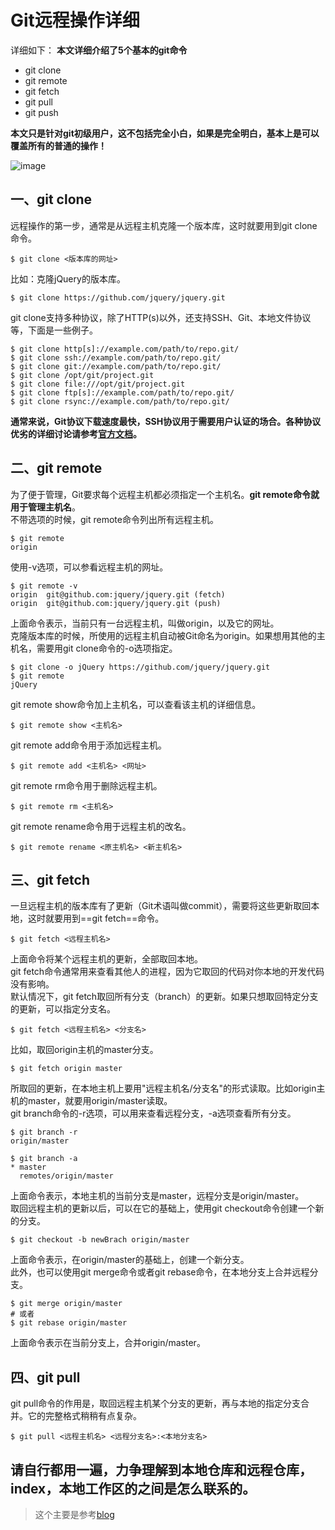 # Git远程操作详细

详细如下：
**本文详细介绍了5个基本的git命令**  
- git clone  
- git remote  
- git fetch  
- git pull  
- git push  

**本文只是针对git初级用户，这不包括完全小白，如果是完全明白，基本上是可以覆盖所有的普通的操作！**

![image](https://github.com/guimeisang/git/blob/master/img/git%E5%85%A5%E9%97%A8%E5%9F%BA%E6%9C%AC%E5%9B%BE.jpg)

## 一、git clone
远程操作的第一步，通常是从远程主机克隆一个版本库，这时就要用到git clone命令。

```
$ git clone <版本库的网址>
```
比如：克隆jQuery的版本库。

```
$ git clone https://github.com/jquery/jquery.git
```
git clone支持多种协议，除了HTTP(s)以外，还支持SSH、Git、本地文件协议等，下面是一些例子。

```
$ git clone http[s]://example.com/path/to/repo.git/
$ git clone ssh://example.com/path/to/repo.git/
$ git clone git://example.com/path/to/repo.git/
$ git clone /opt/git/project.git 
$ git clone file:///opt/git/project.git
$ git clone ftp[s]://example.com/path/to/repo.git/
$ git clone rsync://example.com/path/to/repo.git/
```
**通常来说，Git协议下载速度最快，SSH协议用于需要用户认证的场合。各种协议优劣的详细讨论请参考[官方文档](http://git-scm.com/book/en/Git-on-the-Server-The-Protocols)。**  

## 二、git remote
为了便于管理，Git要求每个远程主机都必须指定一个主机名。**git remote命令就用于管理主机名**。  
不带选项的时候，git remote命令列出所有远程主机。

```
$ git remote
origin
```
使用-v选项，可以参看远程主机的网址。

```
$ git remote -v
origin  git@github.com:jquery/jquery.git (fetch)
origin  git@github.com:jquery/jquery.git (push)
```
上面命令表示，当前只有一台远程主机，叫做origin，以及它的网址。  
克隆版本库的时候，所使用的远程主机自动被Git命名为origin。如果想用其他的主机名，需要用git clone命令的-o选项指定。

```
$ git clone -o jQuery https://github.com/jquery/jquery.git
$ git remote
jQuery
```
git remote show命令加上主机名，可以查看该主机的详细信息。

```
$ git remote show <主机名>
```
git remote add命令用于添加远程主机。

```
$ git remote add <主机名> <网址>
```
git remote rm命令用于删除远程主机。

```
$ git remote rm <主机名>
```
git remote rename命令用于远程主机的改名。

```
$ git remote rename <原主机名> <新主机名>
```
## 三、git fetch
一旦远程主机的版本库有了更新（Git术语叫做commit），需要将这些更新取回本地，这时就要用到==git fetch==命令。

```
$ git fetch <远程主机名>
```
上面命令将某个远程主机的更新，全部取回本地。  
git fetch命令通常用来查看其他人的进程，因为它取回的代码对你本地的开发代码没有影响。  
默认情况下，git fetch取回所有分支（branch）的更新。如果只想取回特定分支的更新，可以指定分支名。  

```
$ git fetch <远程主机名> <分支名>
```
比如，取回origin主机的master分支。  

```
$ git fetch origin master
```
所取回的更新，在本地主机上要用"远程主机名/分支名"的形式读取。比如origin主机的master，就要用origin/master读取。  
git branch命令的-r选项，可以用来查看远程分支，-a选项查看所有分支。  

```
$ git branch -r
origin/master

$ git branch -a
* master
  remotes/origin/master
```
上面命令表示，本地主机的当前分支是master，远程分支是origin/master。  
取回远程主机的更新以后，可以在它的基础上，使用git checkout命令创建一个新的分支。  

```
$ git checkout -b newBrach origin/master
```
上面命令表示，在origin/master的基础上，创建一个新分支。  
此外，也可以使用git merge命令或者git rebase命令，在本地分支上合并远程分支。  

```
$ git merge origin/master
# 或者
$ git rebase origin/master
```
上面命令表示在当前分支上，合并origin/master。
## 四、git pull  
git pull命令的作用是，取回远程主机某个分支的更新，再与本地的指定分支合并。它的完整格式稍稍有点复杂。  

```
$ git pull <远程主机名> <远程分支名>:<本地分支名>
```

## 请自行都用一遍，力争理解到本地仓库和远程仓库，index，本地工作区的之间是怎么联系的。
> 这个主要是参考[blog](http://www.ruanyifeng.com/blog/2014/06/git_remote.html)

